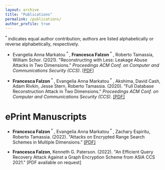 ```yaml
---
layout: archive
title: "Publications"
permalink: /publications/
author_profile: true
---
```

<sup> * </sup> indicates equal author contribution; authors are listed alphabetically or reverse alphabetically, respectively. 

* Evangelia Anna Markatou<sup> * </sup>, **Francesca Falzon**<sup> * </sup>, Roberto Tamassia, William Schor. (2021). "Reconstructing with Less: Leakage Abuse Attacks in Two Dimensions." <i>Proceedings ACM Conf. on Computer and Communications Security (CCS)</i>. [[PDF]](http://ffalzon.github.io/files/adr.pdf)

* **Francesca Falzon**<sup> * </sup>, Evangelia Anna Markatou<sup> * </sup>, Akshima, David Cash, Adam Rivkin, Jesse Stern, Roberto Tamassia. (2020). "Full Database Reconstruction Attack in Two Dimensions." <i>Proceedings ACM Conf. on Computer and Communications Security (CCS)</i>. [[PDF]](http://ffalzon.github.io/files/fdr.pdf)


ePrint Manuscripts
======= 

* **Francesca Falzon**<sup> * </sup>, Evangelia Anna Markatou<sup> * </sup>, Zachary Espiritu, Roberto Tamassia. (2022). "Attacks on Encrypted Range Search Schemes in Multiple Dimensions." [[PDF]](https://eprint.iacr.org/2022/090.pdf)

* **Francesca Falzon**, Kenneth G. Paterson. (2022). "An Efficient Query Recovery Attack Against a Graph Encryption Scheme from ASIA CCS 2021." [PDF available on request] 
